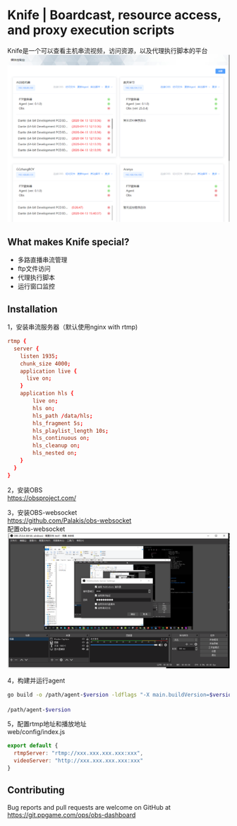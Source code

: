 # Knife | Boardcast, resource access, and proxy execution scripts

Knife是一个可以查看主机串流视频，访问资源，以及代理执行脚本的平台
![Screenshot](./images/screenshot.png)

## What makes Knife special?

* 多路直播串流管理
* ftp文件访问
* 代理执行脚本
* 运行窗口监控

## Installation
1，安装串流服务器（默认使用nginx with rtmp)
```conf
rtmp {
  server {
    listen 1935;
    chunk_size 4000;
    application live {
      live on;
    }
    application hls {
        live on;
        hls on;
        hls_path /data/hls;
        hls_fragment 5s;
        hls_playlist_length 10s;
        hls_continuous on;
        hls_cleanup on;
        hls_nested on;
    }
  }
}
```

2，安装OBS  
https://obsproject.com/

3，安装OBS-websocket  
https://github.com/Palakis/obs-websocket  
配置obs-websocket
![Screenshot](./images/screenshot1.png)

4，构建并运行agent
```bash
go build -o /path/agent-$version -ldflags "-X main.buildVersion=$version"

/path/agent-$version
```

5，配置rtmp地址和播放地址  
web/config/index.js
```js
export default {
  rtmpServer: "rtmp://xxx.xxx.xxx.xxx:xxx",
  videoServer: "http://xxx.xxx.xxx.xxx:xxx"
}
```

## Contributing

Bug reports and pull requests are welcome on GitHub at https://git.ppgame.com/ops/obs-dashboard
